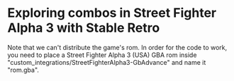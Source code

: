 # Exploring combos in Street Fighter Alpha 3 with Stable Retro

Note that we can't distribute the game's rom. In order for the code to work, you need to place a Street Fighter Alpha 3 (USA) GBA rom inside "custom_integrations/StreetFighterAlpha3-GbAdvance" and name it "rom.gba".

